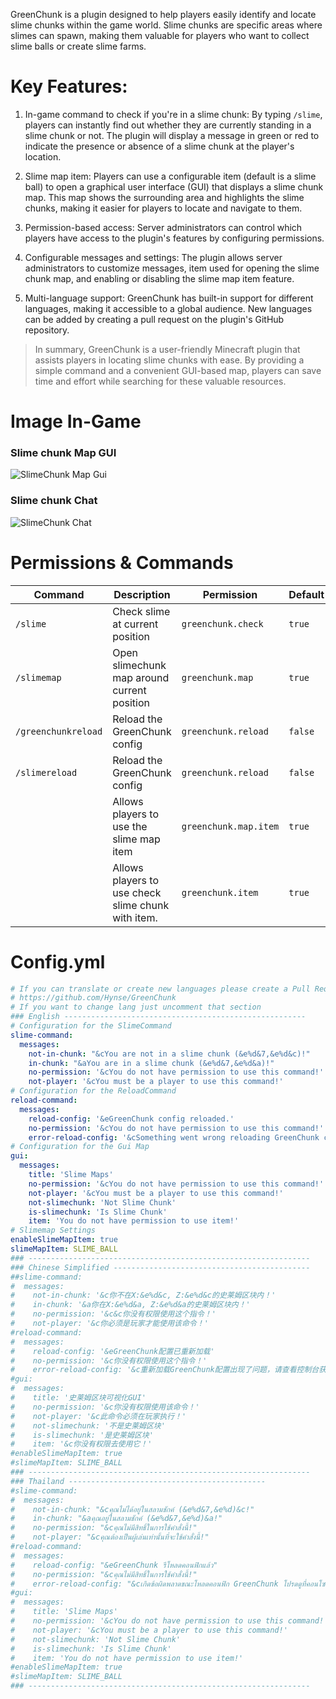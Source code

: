 GreenChunk is a plugin designed to help players easily identify and locate slime chunks within the game world. Slime chunks are specific areas where slimes can spawn, making them valuable for players who want to collect slime balls or create slime farms.

# Key Features:

1.  In-game command to check if you're in a slime chunk: By typing `/slime`, players can instantly find out whether they are currently standing in a slime chunk or not. The plugin will display a message in green or red to indicate the presence or absence of a slime chunk at the player's location.

2.  Slime map item: Players can use a configurable item (default is a slime ball) to open a graphical user interface (GUI) that displays a slime chunk map. This map shows the surrounding area and highlights the slime chunks, making it easier for players to locate and navigate to them.

3.  Permission-based access: Server administrators can control which players have access to the plugin's features by configuring permissions.

4.  Configurable messages and settings: The plugin allows server administrators to customize messages, item used for opening the slime chunk map, and enabling or disabling the slime map item feature.

5.  Multi-language support: GreenChunk has built-in support for different languages, making it accessible to a global audience. New languages can be added by creating a pull request on the plugin's GitHub repository.

> In summary, GreenChunk is a user-friendly Minecraft plugin that assists players in locating slime chunks with ease. By providing a simple command and a convenient GUI-based map, players can save time and effort while searching for these valuable resources.
# Image In-Game
### Slime chunk Map GUI
![SlimeChunk Map Gui](https://cdn.discordapp.com/attachments/1069509162989523015/1101220991801237545/image.png)
### Slime chunk Chat
![SlimeChunk Chat](https://media.discordapp.net/attachments/1069509162989523015/1101221387005337610/image.png)


# Permissions & Commands
| Command | Description  | Permission | Default |
|--|--|--|--|
| `/slime` | Check slime at current position | `greenchunk.check` | `true`|
| `/slimemap` | Open slimechunk map around current position | `greenchunk.map` | `true`|
| `/greenchunkreload` | Reload the GreenChunk config | `greenchunk.reload` | `false`|
| `/slimereload` | Reload the GreenChunk config | `greenchunk.reload` | `false`|
|  | Allows players to use the slime map item | `greenchunk.map.item` | `true`|
|  | Allows players to use check slime chunk with item. | `greenchunk.item` | `true`|

# Config.yml
```yml
# If you can translate or create new languages please create a Pull Request
# https://github.com/Hynse/GreenChunk
# If you want to change lang just uncomment that section
### English ------------------------------------------------------
# Configuration for the SlimeCommand
slime-command:
  messages:
    not-in-chunk: "&cYou are not in a slime chunk (&e%d&7,&e%d&c)!"
    in-chunk: "&aYou are in a slime chunk (&e%d&7,&e%d&a)!"
    no-permission: '&cYou do not have permission to use this command!'
    not-player: '&cYou must be a player to use this command!'
# Configuration for the ReloadCommand
reload-command:
  messages:
    reload-config: '&eGreenChunk config reloaded.'
    no-permission: '&cYou do not have permission to use this command!'
    error-reload-config: '&cSomething went wrong reloading GreenChunk config, see the console for more.'
# Configuration for the Gui Map
gui:
  messages:
    title: 'Slime Maps'
    no-permission: '&cYou do not have permission to use this command!'
    not-player: '&cYou must be a player to use this command!'
    not-slimechunk: 'Not Slime Chunk'
    is-slimechunk: 'Is Slime Chunk'
    item: 'You do not have permission to use item!'
# Slimemap Settings
enableSlimeMapItem: true
slimeMapItem: SLIME_BALL
### ---------------------------------------------------------------
### Chinese Simplified --------------------------------------------
##slime-command:
#  messages:
#    not-in-chunk: '&c你不在X:&e%d&c, Z:&e%d&c的史莱姆区块内！'
#    in-chunk: '&a你在X:&e%d&a, Z:&e%d&a的史莱姆区块内！'
#    no-permission: '&c&c你没有权限使用这个指令！'
#    not-player: '&c你必须是玩家才能使用该命令！'
#reload-command:
#  messages:
#    reload-config: '&eGreenChunk配置已重新加载'
#    no-permission: '&c你没有权限使用这个指令！'
#    error-reload-config: '&c重新加载GreenChunk配置出现了问题，请查看控制台获取更多信息'
#gui:
#  messages:
#    title: '史莱姆区块可视化GUI'
#    no-permission: '&c你没有权限使用该命令！'
#    not-player: '&c此命令必须在玩家执行！'
#    not-slimechunk: '不是史莱姆区块'
#    is-slimechunk: '是史莱姆区块'
#    item: '&c你没有权限去使用它！'
#enableSlimeMapItem: true
#slimeMapItem: SLIME_BALL
### ---------------------------------------------------------------
### Thailand --------------------------------------------
#slime-command:
#  messages:
#    not-in-chunk: "&cคุณไม่ได้อยู่ในสลามชักค์ (&e%d&7,&e%d)&c!"
#    in-chunk: "&aคุณอยู่ในสลามชักค์ (&e%d&7,&e%d)&a!"
#    no-permission: "&cคุณไม่มีสิทธิ์ในการใช้คำสั่งนี้!"
#    not-player: "&cคุณต้องเป็นผู้เล่นเท่านั้นที่จะใช้คำสั่งนี้!"
#reload-command:
#  messages:
#    reload-config: "&eGreenChunk รีโหลดคอนฟิกแล้ว"
#    no-permission: "&cคุณไม่มีสิทธิ์ในการใช้คำสั่งนี้!"
#    error-reload-config: "&cเกิดข้อผิดพลาดขณะโหลดคอนฟิก GreenChunk โปรดดูที่คอนโซลสำหรับข้อมูลเพิ่มเติม"
#gui:
#  messages:
#    title: 'Slime Maps'
#    no-permission: '&cYou do not have permission to use this command!'
#    not-player: '&cYou must be a player to use this command!'
#    not-slimechunk: 'Not Slime Chunk'
#    is-slimechunk: 'Is Slime Chunk'
#    item: 'You do not have permission to use item!'
#enableSlimeMapItem: true
#slimeMapItem: SLIME_BALL
### ---------------------------------------------------------------
